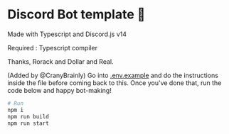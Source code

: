 # Discord Bot template 🤖

Made with Typescript and Discord.js v14

Required : Typescript compiler

Thanks, Rorack and Dollar and Real.

(Added by @CranyBrainly)
Go into [.env.example](./.env.example) and do the instructions inside the file before coming back to this.
Once you've done that, run the code below and happy bot-making!

```bash
# Run
npm i
npm run build
npm run start
```
